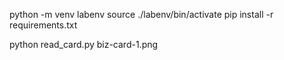 python -m venv labenv
source ./labenv/bin/activate
pip install -r requirements.txt

python read_card.py biz-card-1.png
